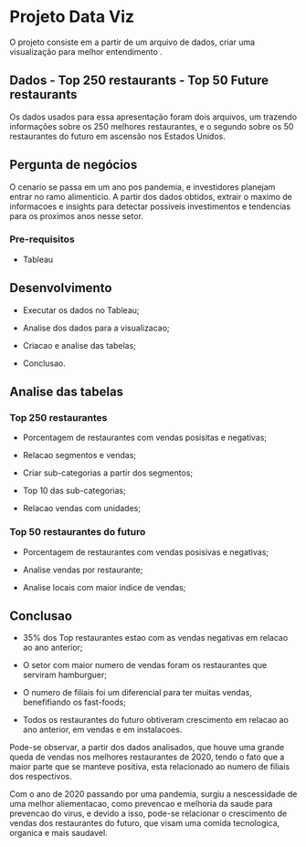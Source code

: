 # Projeto Data Viz 

O projeto consiste em a partir de um arquivo de dados, criar uma visualização
para melhor entendimento .


## Dados - Top 250 restaurants - Top 50 Future restaurants

Os dados usados para essa apresentação foram dois arquivos,
um trazendo informações sobre os 250 melhores restaurantes,
e o segundo sobre os 50 restaurantes do futuro em ascensão 
nos Estados Unidos.

##  Pergunta de negócios

 O cenario se passa em um ano pos pandemia, e investidores planejam
entrar no ramo alimenticio.
A partir dos dados obtidos, extrair o maximo de informacoes e insights
para detectar possiveis investimentos e tendencias para os proximos anos
nesse setor.

### Pre-requisitos

- Tableau


## Desenvolvimento

- Executar os dados no Tableau;

- Analise dos dados para a visualizacao;

- Criacao e analise das tabelas;

- Conclusao.



## Analise das tabelas

### Top 250 restaurantes
- Porcentagem de restaurantes com vendas posisitas e negativas;

- Relacao segmentos e vendas;

- Criar sub-categorias a partir dos segmentos;

- Top 10 das sub-categorias;

- Relacao vendas com unidades;

### Top 50 restaurantes do futuro
- Porcentagem de restaurantes com vendas posisivas e negativas;

- Analise vendas por restaurante;

- Analise locais com maior indice de vendas;


## Conclusao

- 35% dos Top restaurantes estao com as vendas negativas em relacao ao ano anterior;

- O setor com maior numero de vendas foram os restaurantes que serviram hamburguer;

- O numero de filiais foi um diferencial para ter muitas vendas, benefifiando
os fast-foods;

- Todos os restaurantes do futuro obtiveram crescimento em relacao ao ano anterior,
em vendas e em instalacoes.

Pode-se observar, a partir dos dados analisados, que houve uma grande queda de vendas
nos melhores restaurantes de 2020, tendo o fato que a maior parte que se manteve positiva,
esta relacionado ao numero de filiais dos respectivos.


Com o ano de 2020 passando por uma pandemia, surgiu a nescessidade de uma melhor aliementacao,
como prevencao e melhoria da saude para prevencao do virus, e devido a isso, pode-se relacionar
o crescimento de vendas dos restaurantes do futuro, que visam uma comida tecnologica,
organica e mais saudavel.

